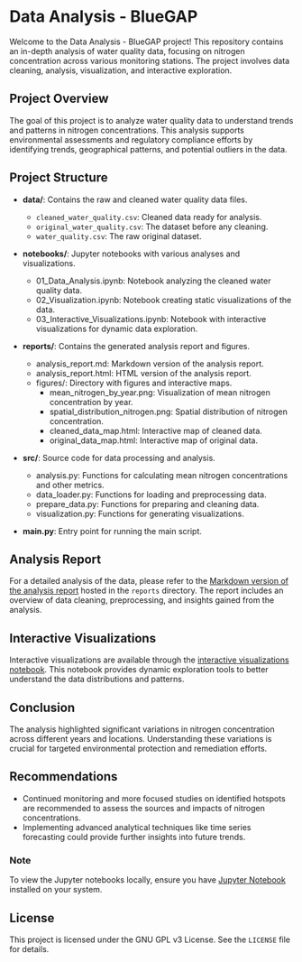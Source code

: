 # Data Analysis - BlueGAP

Welcome to the Data Analysis - BlueGAP project! This repository contains an in-depth analysis of water quality data, focusing on nitrogen concentration across various monitoring stations. The project involves data cleaning, analysis, visualization, and interactive exploration.

## Project Overview

The goal of this project is to analyze water quality data to understand trends and patterns in nitrogen concentrations. This analysis supports environmental assessments and regulatory compliance efforts by identifying trends, geographical patterns, and potential outliers in the data.

## Project Structure

- **data/**: Contains the raw and cleaned water quality data files.
  - `cleaned_water_quality.csv`: Cleaned data ready for analysis.
  - `original_water_quality.csv`: The dataset before any cleaning.
  - `water_quality.csv`: The raw original dataset.

- **notebooks/**: Jupyter notebooks with various analyses and visualizations.
  - 01_Data_Analysis.ipynb: Notebook analyzing the cleaned water quality data.
  - 02_Visualization.ipynb: Notebook creating static visualizations of the data.
  - 03_Interactive_Visualizations.ipynb: Notebook with interactive visualizations for dynamic data exploration.

- **reports/**: Contains the generated analysis report and figures.
  - analysis_report.md: Markdown version of the analysis report.
  - analysis_report.html: HTML version of the analysis report.
  - figures/: Directory with figures and interactive maps.
    - mean_nitrogen_by_year.png: Visualization of mean nitrogen concentration by year.
    - spatial_distribution_nitrogen.png: Spatial distribution of nitrogen concentration.
    - cleaned_data_map.html: Interactive map of cleaned data.
    - original_data_map.html: Interactive map of original data.

- **src/**: Source code for data processing and analysis.
  - analysis.py: Functions for calculating mean nitrogen concentrations and other metrics.
  - data_loader.py: Functions for loading and preprocessing data.
  - prepare_data.py: Functions for preparing and cleaning data.
  - visualization.py: Functions for generating visualizations.

- **main.py**: Entry point for running the main script.

## Analysis Report

For a detailed analysis of the data, please refer to the [Markdown version of the analysis report](reports/analysis_report.md) hosted in the `reports` directory. The report includes an overview of data cleaning, preprocessing, and insights gained from the analysis.

## Interactive Visualizations

Interactive visualizations are available through the [interactive visualizations notebook](https://mybinder.org/v2/gh/tegaidogun/data-analysis-bluegap/HEAD?labpath=notebooks). This notebook provides dynamic exploration tools to better understand the data distributions and patterns.

## Conclusion

The analysis highlighted significant variations in nitrogen concentration across different years and locations. Understanding these variations is crucial for targeted environmental protection and remediation efforts.

## Recommendations

- Continued monitoring and more focused studies on identified hotspots are recommended to assess the sources and impacts of nitrogen concentrations.
- Implementing advanced analytical techniques like time series forecasting could provide further insights into future trends.

### Note

To view the Jupyter notebooks locally, ensure you have [Jupyter Notebook](https://jupyter.org/install) installed on your system.

## License

This project is licensed under the GNU GPL v3 License. See the `LICENSE` file for details.